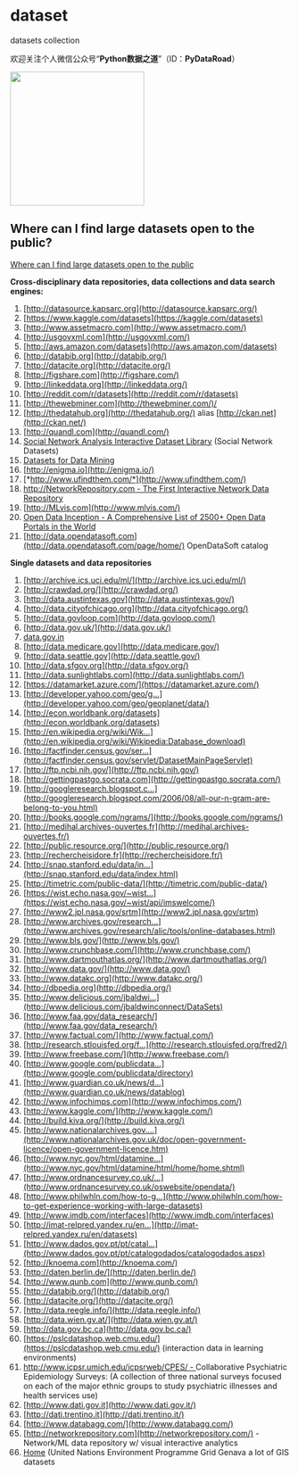# dataset
datasets collection



欢迎关注个人微信公众号“**Python数据之道**”（ID：**PyDataRoad**）

<img src="http://oqb5ftrdh.bkt.clouddn.com/17-6-14/55662557.jpg" width="240" height="240"/>



## Where can I find large datasets open to the public?

[Where can I find large datasets open to the public](https://www.quora.com/Data/Where-can-I-find-large-datasets-open-to-the-public)

**Cross-disciplinary data repositories, data collections and data search engines:**

1. [http://datasource.kapsarc.org](http://datasource.kapsarc.org/)
2. [https://www.kaggle.com/datasets](https://kaggle.com/datasets)
3. [http://www.assetmacro.com](http://www.assetmacro.com/)
4. [http://usgovxml.com](http://usgovxml.com/)
5. [http://aws.amazon.com/datasets](http://aws.amazon.com/datasets)
6. [http://databib.org](http://databib.org/)
7. [http://datacite.org](http://datacite.org/)
8. [http://figshare.com](http://figshare.com/)
9. [http://linkeddata.org](http://linkeddata.org/)
10. [http://reddit.com/r/datasets](http://reddit.com/r/datasets)
11. [http://thewebminer.com](http://thewebminer.com/)/
12. [http://thedatahub.org](http://thedatahub.org/) alias [http://ckan.net](http://ckan.net/)
13. [http://quandl.com](http://quandl.com/)
14. [Social Network Analysis Interactive Dataset Library](http://www.growmeme.com/overview) (Social Network Datasets)
15. [Datasets for Data Mining](http://www.kdnuggets.com/datasets/index.html)
16. [http://enigma.io](http://enigma.io/)
17. [*http://www.ufindthem.com/*](http://www.ufindthem.com/)
18. [http://NetworkRepository.com - The First Interactive Network Data Repository](https://www.quora.com/Data/www.networkrepository.com)
19. [http://MLvis.com](http://www.mlvis.com/)
20. [Open Data Inception - A Comprehensive List of 2500+ Open Data Portals in the World](http://opendatainception.io/)
21. [http://data.opendatasoft.com](http://data.opendatasoft.com/page/home/) OpenDataSoft catalog

**Single datasets and data repositories**

1. [http://archive.ics.uci.edu/ml/](http://archive.ics.uci.edu/ml/)
2. [http://crawdad.org/](http://crawdad.org/)
3. [http://data.austintexas.gov](http://data.austintexas.gov/)
4. [http://data.cityofchicago.org](http://data.cityofchicago.org/)
5. [http://data.govloop.com](http://data.govloop.com/)
6. [http://data.gov.uk/](http://data.gov.uk/)
7. [data.gov.in](http://data.gov.in/)
8. [http://data.medicare.gov](http://data.medicare.gov/)
9. [http://data.seattle.gov](http://data.seattle.gov/)
10. [http://data.sfgov.org](http://data.sfgov.org/)
11. [http://data.sunlightlabs.com](http://data.sunlightlabs.com/)
12. [https://datamarket.azure.com/](https://datamarket.azure.com/)
13. [http://developer.yahoo.com/geo/g...](http://developer.yahoo.com/geo/geoplanet/data/)
14. [http://econ.worldbank.org/datasets](http://econ.worldbank.org/datasets)
15. [http://en.wikipedia.org/wiki/Wik...](http://en.wikipedia.org/wiki/Wikipedia:Database_download)
16. [http://factfinder.census.gov/ser...](http://factfinder.census.gov/servlet/DatasetMainPageServlet)
17. [http://ftp.ncbi.nih.gov/](http://ftp.ncbi.nih.gov/)
18. [http://gettingpastgo.socrata.com](http://gettingpastgo.socrata.com/)
19. [http://googleresearch.blogspot.c...](http://googleresearch.blogspot.com/2006/08/all-our-n-gram-are-belong-to-you.html)
20. [http://books.google.com/ngrams/](http://books.google.com/ngrams/)
21. [http://medihal.archives-ouvertes.fr](http://medihal.archives-ouvertes.fr/)
22. [http://public.resource.org/](http://public.resource.org/)
23. [http://rechercheisidore.fr](http://rechercheisidore.fr/)
24. [http://snap.stanford.edu/data/in...](http://snap.stanford.edu/data/index.html)
25. [http://timetric.com/public-data/](http://timetric.com/public-data/)
26. [https://wist.echo.nasa.gov/~wist...](https://wist.echo.nasa.gov/~wist/api/imswelcome/)
27. [http://www2.jpl.nasa.gov/srtm](http://www2.jpl.nasa.gov/srtm)
28. [http://www.archives.gov/research...](http://www.archives.gov/research/alic/tools/online-databases.html)
29. [http://www.bls.gov/](http://www.bls.gov/)
30. [http://www.crunchbase.com/](http://www.crunchbase.com/)
31. [http://www.dartmouthatlas.org/](http://www.dartmouthatlas.org/)
32. [http://www.data.gov/](http://www.data.gov/)
33. [http://www.datakc.org](http://www.datakc.org/)
34. [http://dbpedia.org](http://dbpedia.org/)
35. [http://www.delicious.com/jbaldwi...](http://www.delicious.com/jbaldwinconnect/DataSets)
36. [http://www.faa.gov/data_research/](http://www.faa.gov/data_research/)
37. [http://www.factual.com/](http://www.factual.com/)
38. [http://research.stlouisfed.org/f...](http://research.stlouisfed.org/fred2/)
39. [http://www.freebase.com/](http://www.freebase.com/)
40. [http://www.google.com/publicdata...](http://www.google.com/publicdata/directory)
41. [http://www.guardian.co.uk/news/d...](http://www.guardian.co.uk/news/datablog)
42. [http://www.infochimps.com](http://www.infochimps.com/)
43. [http://www.kaggle.com/](http://www.kaggle.com/)
44. [http://build.kiva.org/](http://build.kiva.org/)
45. [http://www.nationalarchives.gov....](http://www.nationalarchives.gov.uk/doc/open-government-licence/open-government-licence.htm)
46. [http://www.nyc.gov/html/datamine...](http://www.nyc.gov/html/datamine/html/home/home.shtml)
47. [http://www.ordnancesurvey.co.uk/...](http://www.ordnancesurvey.co.uk/oswebsite/opendata/)
48. [http://www.philwhln.com/how-to-g...](http://www.philwhln.com/how-to-get-experience-working-with-large-datasets)
49. [http://www.imdb.com/interfaces](http://www.imdb.com/interfaces)
50. [http://imat-relpred.yandex.ru/en...](http://imat-relpred.yandex.ru/en/datasets)
51. [http://www.dados.gov.pt/pt/catal...](http://www.dados.gov.pt/pt/catalogodados/catalogodados.aspx)
52. [http://knoema.com](http://knoema.com/)
53. [http://daten.berlin.de/](http://daten.berlin.de/)
54. [http://www.qunb.com](http://www.qunb.com/)
55. [http://databib.org/](http://databib.org/)
56. [http://datacite.org/](http://datacite.org/)
57. [http://data.reegle.info/](http://data.reegle.info/)
58. [http://data.wien.gv.at/](http://data.wien.gv.at/)
59. [http://data.gov.bc.ca](http://data.gov.bc.ca/)
60. [https://pslcdatashop.web.cmu.edu/](https://pslcdatashop.web.cmu.edu/) (interaction data in learning environments)
61. [http://www.icpsr.umich.edu/icpsrweb/CPES/ - ](http://www.icpsr.umich.edu/icpsrweb/CPES/)Collaborative Psychiatric Epidemiology Surveys: (A collection of three national surveys focused on each of the major ethnic groups to study psychiatric illnesses and health services use)
62. [http://www.dati.gov.it](http://www.dati.gov.it/)
63. [http://dati.trentino.it](http://dati.trentino.it/)
64. [http://www.databagg.com/](http://www.databagg.com/)
65. [http://networkrepository.com](http://networkrepository.com/) - Network/ML data repository w/ visual interactive analytics
66. [Home](http://www.grid.unep.ch/index.php?lang=en) (United Nations Environment Programme Grid Genava a lot of GIS datasets

